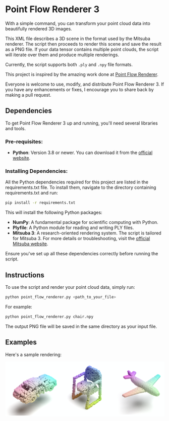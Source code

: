 # Point Flow Renderer 3

With a simple command, you can transform your point cloud data into beautifully rendered 3D images.

This XML file describes a 3D scene in the format used by the Mitsuba renderer. 
The script then proceeds to render this scene and save the result as a PNG file. 
If your data tensor contains multiple point clouds, the script will iterate over them and produce multiple renderings.

Currently, the script supports both `.ply` and `.npy` file formats.

This project is inspired by the amazing work done at [Point Flow Renderer](https://github.com/zekunhao1995/PointFlowRenderer). 

Everyone is welcome to use, modify, and distribute Point Flow Renderer 3. 
If you have any enhancements or fixes, I encourage you to share back by making a pull request.

## Dependencies
To get Point Flow Renderer 3 up and running, you'll need several libraries and tools.

### Pre-requisites:
- **Python**: Version 3.8 or newer. You can download it from the [official website](https://www.python.org/downloads/).

### Installing Dependencies:
All the Python dependencies required for this project are listed in the requirements.txt file. To install them, navigate to the directory containing requirements.txt and run:

```bash
pip install -r requirements.txt
```
This will install the following Python packages:

- **NumPy**: A fundamental package for scientific computing with Python.
- **Plyfile**: A Python module for reading and writing PLY files.
- **Mitsuba 3**: A research-oriented rendering system. The script is tailored for Mitsuba 3. For more details or troubleshooting, visit the [official Mitsuba website](http://www.mitsuba-renderer.org).

Ensure you've set up all these dependencies correctly before running the script.

## Instructions

To use the script and render your point cloud data, simply run:
```bash
python point_flow_renderer.py <path_to_your_file>
```

For example:

```bash
python point_flow_renderer.py chair.npy
```

The output PNG file will be saved in the same directory as your input file.

## Examples
Here's a sample rendering:


![mitsuba rendering](mitsuba_rendering.png)
